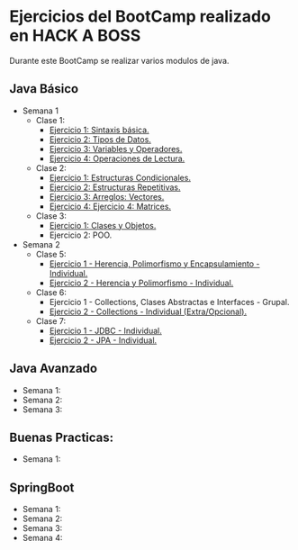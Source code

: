 # Ejercicios del BootCamp realizado en HACK A BOSS
  Durante este BootCamp se realizar varios modulos de java.

## Java Básico
- Semana 1
  - Clase 1:
    - <a href="https://github.com/Germanmv93/MoralesValverdeGermanEjerciciosPracticos/tree/master/1-JavaBasico/Semana%201/Clase%201/Ejercicio1">Ejercicio 1: Sintaxis básica.</a>
    - <a href="https://github.com/Germanmv93/MoralesValverdeGermanEjerciciosPracticos/tree/master/1-JavaBasico/Semana%201/Clase%201/Ejercicio2" target="_blank">Ejercicio 2: Tipos de Datos.</a>
    - <a href="https://github.com/Germanmv93/MoralesValverdeGermanEjerciciosPracticos/tree/master/1-JavaBasico/Semana%201/Clase%201/Ejercicio3" target="_blank">Ejercicio 3: Variables y Operadores.</a>
    - <a href="https://github.com/Germanmv93/MoralesValverdeGermanEjerciciosPracticos/tree/master/1-JavaBasico/Semana%201/Clase%201/Ejercicio4" target="_blank">Ejercicio 4: Operaciones de Lectura.</a>
  - Clase 2:
    - <a href="https://github.com/Germanmv93/MoralesValverdeGermanEjerciciosPracticos/tree/master/1-JavaBasico/Semana%201/Clase%202/Ejercicio1" target="_blank">Ejercicio 1: Estructuras Condicionales.</a>
    - <a href="https://github.com/Germanmv93/MoralesValverdeGermanEjerciciosPracticos/tree/master/1-JavaBasico/Semana%201/Clase%202/Ejercicio2" target="_blank">Ejercicio 2: Estructuras Repetitivas.</a>
    - <a href="https://github.com/Germanmv93/MoralesValverdeGermanEjerciciosPracticos/tree/master/1-JavaBasico/Semana%201/Clase%202/Ejercicio3" target="_blank">Ejercicio 3: Arreglos: Vectores.</a>
    - <a href="https://github.com/Germanmv93/MoralesValverdeGermanEjerciciosPracticos/tree/master/1-JavaBasico/Semana%201/Clase%202/Ejercicio4" target="_blank">Ejercicio 4: Ejercicio 4: Matrices.</a>
  - Clase 3:
    - <a href="https://github.com/Germanmv93/MoralesValverdeGermanEjerciciosPracticos/tree/master/1-JavaBasico/Semana%201/Clase%203/Ejercicio1">Ejercicio 1: Clases y Objetos.</a>
    - Ejercicio 2: POO.
- Semana 2
  - Clase 5:
    - <a href="https://github.com/Germanmv93/MoralesValverdeGermanEjerciciosPracticos/tree/master/1-JavaBasico/Semana%202/Clase5/Ejercicio1">Ejercicio 1 - Herencia, Polimorfismo y Encapsulamiento - Individual.</a>
    - <a href="https://github.com/Germanmv93/MoralesValverdeGermanEjerciciosPracticos/tree/master/1-JavaBasico/Semana%202/Clase5/Ejercicio2" target="_blank">Ejercicio 2 - Herencia y Polimorfismo - Individual.</a>
  - Clase 6:
    - Ejercicio 1 - Collections, Clases Abstractas e Interfaces - Grupal.
    - <a href="https://github.com/Germanmv93/MoralesValverdeGermanEjerciciosPracticos/tree/master/1-JavaBasico/Semana%202/Clase6/Ejercicio2">Ejercicio 2 - Collections - Individual (Extra/Opcional).</a>
  - Clase 7:
    - <a href="https://github.com/Germanmv93/MoralesValverdeGermanEjerciciosPracticos/tree/master/1-JavaBasico/Semana%202/Clase7/Ejercicio1">Ejercicio 1 - JDBC - Individual.</a>
    - <a href="https://github.com/Germanmv93/MoralesValverdeGermanEjerciciosPracticos/tree/master/1-JavaBasico/Semana%202/Clase7/Ejercicio2">Ejercicio 2 - JPA - Individual.</a>
## Java Avanzado
  - Semana 1:
  - Semana 2:
  - Semana 3:
## Buenas Practicas:
  - Semana 1:
## SpringBoot
  - Semana 1:
  - Semana 2:
  - Semana 3:
  - Semana 4:
